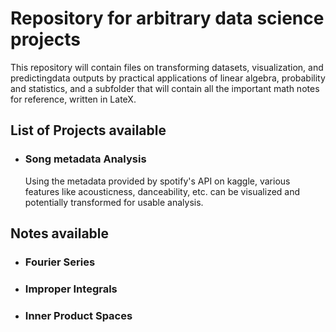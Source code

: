 # Repository for arbitrary data science projects

This repository will contain files on transforming datasets, visualization, and predictingdata outputs by practical applications of linear algebra, probability and statistics, and a subfolder that will contain all the important math notes for reference, written in LateX.

## List of Projects available
* ### Song metadata Analysis
    Using the metadata provided by spotify's API on kaggle, various features like 
    acousticness, danceability, etc. can be visualized and potentially transformed for 
    usable analysis.

## Notes available 
* ### Fourier Series
* ### Improper Integrals
* ### Inner Product Spaces
